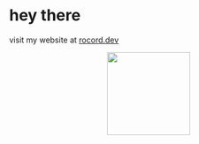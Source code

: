 # hey there 
visit my website at [rocord.dev](https://rocord.dev)

<p align="center">
<img height= "150" src="https://github-readme-stats.vercel.app/api?username=rocord01&theme=react&show_icons=true&include_all_commits=true" />
</p>


<!--
**rocord01/rocord01** is a ✨ _special_ ✨ repository because its `README.md` (this file) appears on your GitHub profile.

Here are some ideas to get you started:

- 🔭 I’m currently working on ...
- 🌱 I’m currently learning ...
- 👯 I’m looking to collaborate on ...
- 🤔 I’m looking for help with ...
- 💬 Ask me about ...
- 📫 How to reach me: ...
- 😄 Pronouns: ...
- ⚡ Fun fact: ...
-->
